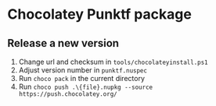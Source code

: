 Chocolatey Punktf package
===

## Release a new version

1. Change url and checksum in `tools/chocolateyinstall.ps1`
2. Adjust version number in `punktf.nuspec`
3. Run `choco pack` in the current directory
4. Run `choco push .\{file}.nupkg --source https://push.chocolatey.org/`
